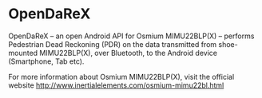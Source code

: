 # OpenDaReX

OpenDaReX – an open Android API for Osmium MIMU22BLP(X) – performs Pedestrian Dead Reckoning (PDR) on the data transmitted from shoe-mounted MIMU22BLP(X), over Bluetooth, to the Android device (Smartphone, Tab etc). 

For more information about Osmium MIMU22BLP(X), visit the official website http://www.inertialelements.com/osmium-mimu22bl.html



